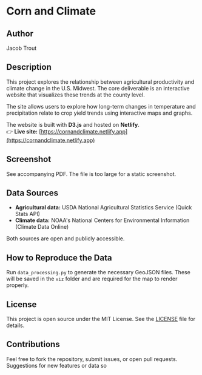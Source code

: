 # Corn and Climate

## Author  
Jacob Trout

## Description  
This project explores the relationship between agricultural productivity and climate change in the U.S. Midwest. The core deliverable is an interactive website that visualizes these trends at the county level.

The site allows users to explore how long-term changes in temperature and precipitation relate to crop yield trends using interactive maps and graphs.

The website is built with **D3.js** and hosted on **Netlify**.  
👉 **Live site:** [https://cornandclimate.netlify.app](https://cornandclimate.netlify.app)

## Screenshot  
See accompanying PDF. The file is too large for a static screenshot.

## Data Sources  
- **Agricultural data:** USDA National Agricultural Statistics Service (Quick Stats API)  
- **Climate data:** NOAA's National Centers for Environmental Information (Climate Data Online)

Both sources are open and publicly accessible.

## How to Reproduce the Data  
Run `data_processing.py` to generate the necessary GeoJSON files. These will be saved in the `viz` folder and are required for the map to render properly.

## License  
This project is open source under the MIT License. See the [LICENSE](LICENSE) file for details.

## Contributions  
Feel free to fork the repository, submit issues, or open pull requests. Suggestions for new features or data so
